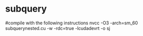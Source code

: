 # subquery
#compile with the following instructions
nvcc -O3 -arch=sm_60 subquerynested.cu -w -rdc=true -lcudadevrt -o sj

